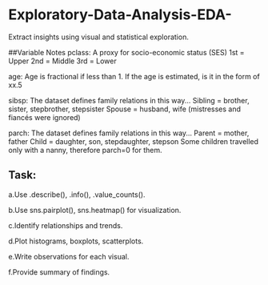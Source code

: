 # Exploratory-Data-Analysis-EDA-
Extract insights using visual and statistical exploration.

##Variable Notes
pclass: A proxy for socio-economic status (SES)
1st = Upper
2nd = Middle
3rd = Lower

age: Age is fractional if less than 1. If the age is estimated, is it in the form of xx.5

sibsp: The dataset defines family relations in this way...
Sibling = brother, sister, stepbrother, stepsister
Spouse = husband, wife (mistresses and fiancés were ignored)

parch: The dataset defines family relations in this way...
Parent = mother, father
Child = daughter, son, stepdaughter, stepson
Some children travelled only with a nanny, therefore parch=0 for them.

## Task:
a.Use .describe(), .info(), .value_counts().

b.Use sns.pairplot(), sns.heatmap() for visualization.

c.Identify relationships and trends.

d.Plot histograms, boxplots, scatterplots.

e.Write observations for each visual.

f.Provide summary of findings.
